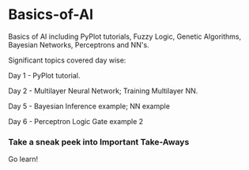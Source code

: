 # Basics-of-AI
Basics of AI including PyPlot tutorials, Fuzzy Logic, Genetic Algorithms, Bayesian Networks, Perceptrons and NN's.

Significant topics covered day wise: 

Day 1 - PyPlot tutorial.

Day 2 - Multilayer Neural Network; Training Multilayer NN.

Day 5 - Bayesian Inference example; NN example

Day 6 - Perceptron Logic Gate example 2

### Take a sneak peek into Important Take-Aways

Go learn!
